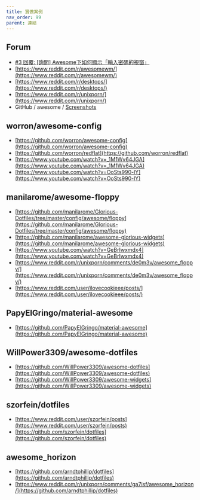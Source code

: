 ```yaml
---
title: 實做案例
nav_order: 99
parent: 連結
---
```



## Forum

* [#3 回覆: [詢問] Awesome下如何顯示「輸入密碼的視窗」](https://www.ubuntu-tw.org/modules/newbb/viewtopic.php?post_id=362260#forumpost362260)
* [https://www.reddit.com/r/awesomewm/](https://www.reddit.com/r/awesomewm/)
* [https://www.reddit.com/r/desktops/](https://www.reddit.com/r/desktops/)
* [https://www.reddit.com/r/unixporn/](https://www.reddit.com/r/unixporn/)
* GitHub / awesome / [Screenshots](https://github.com/awesomeWM/awesome/issues/1395)


## worron/awesome-config

* [https://github.com/worron/awesome-config](https://github.com/worron/awesome-config)
* [https://github.com/worron/redflat](https://github.com/worron/redflat)
* [https://www.youtube.com/watch?v=_1M1Wv64JGA](https://www.youtube.com/watch?v=_1M1Wv64JGA)
* [https://www.youtube.com/watch?v=OoSts990-lY](https://www.youtube.com/watch?v=OoSts990-lY)


## manilarome/awesome-floppy

* [https://github.com/manilarome/Glorious-Dotfiles/tree/master/config/awesome/floppy](https://github.com/manilarome/Glorious-Dotfiles/tree/master/config/awesome/floppy)
* [https://github.com/manilarome/awesome-glorious-widgets](https://github.com/manilarome/awesome-glorious-widgets)
* [https://www.youtube.com/watch?v=GeBrIwxmdx4](https://www.youtube.com/watch?v=GeBrIwxmdx4)
* [https://www.reddit.com/r/unixporn/comments/de0m3v/awesome_floppy/](https://www.reddit.com/r/unixporn/comments/de0m3v/awesome_floppy/)
* [https://www.reddit.com/user/ilovecookieee/posts/](https://www.reddit.com/user/ilovecookieee/posts/)


## PapyElGringo/material-awesome

* [https://github.com/PapyElGringo/material-awesome](https://github.com/PapyElGringo/material-awesome)


## WillPower3309/awesome-dotfiles

* [https://github.com/WillPower3309/awesome-dotfiles](https://github.com/WillPower3309/awesome-dotfiles)
* [https://github.com/WillPower3309/awesome-widgets](https://github.com/WillPower3309/awesome-widgets)


## szorfein/dotfiles

* [https://www.reddit.com/user/szorfein/posts](https://www.reddit.com/user/szorfein/posts)
* [https://github.com/szorfein/dotfiles](https://github.com/szorfein/dotfiles)


## awesome_horizon

* [https://github.com/arndtphillip/dotfiles](https://github.com/arndtphillip/dotfiles)
* [https://www.reddit.com/r/unixporn/comments/ga7isf/awesome_horizon/](https://github.com/arndtphillip/dotfiles)
